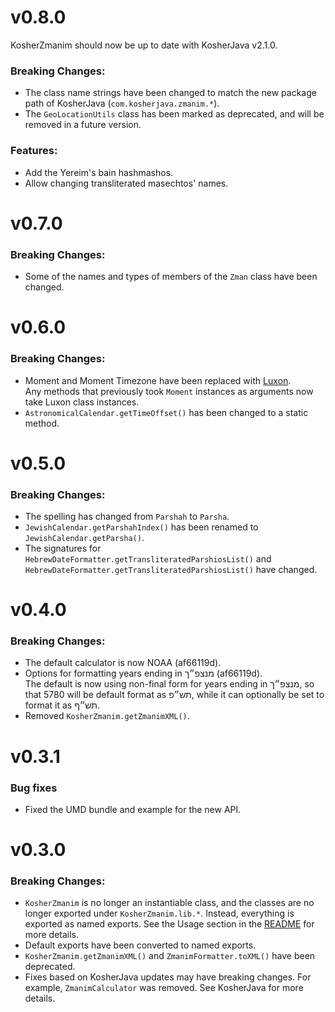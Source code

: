 # v0.8.0
KosherZmanim should now be up to date with KosherJava v2.1.0.
### Breaking Changes:
* The class name strings have been changed to match the new package path of KosherJava (`com.kosherjava.zmanim.*`).
* The `GeoLocationUtils` class has been marked as deprecated, and will be removed in a future version.
### Features:
* Add the Yereim's bain hashmashos.
* Allow changing transliterated masechtos' names.

# v0.7.0
### Breaking Changes:
* Some of the names and types of members of the `Zman` class have been changed.

# v0.6.0
### Breaking Changes:
* Moment and Moment Timezone have been replaced with [Luxon](https://moment.github.io/luxon/index.html).  
  Any methods that previously took `Moment` instances as arguments now take Luxon class instances.
* `AstronomicalCalendar.getTimeOffset()` has been changed to a static method.

# v0.5.0
### Breaking Changes:
* The spelling has changed from `Parshah` to `Parsha`.
* `JewishCalendar.getParshahIndex()` has been renamed to `JewishCalendar.getParsha()`.
* The signatures for `HebrewDateFormatter.getTransliteratedParshiosList()` and `HebrewDateFormatter.getTransliteratedParshiosList()` have changed.

# v0.4.0
### Breaking Changes:
* The default calculator is now NOAA (af66119d).
* Options for formatting years ending in מנצפ״ך (af66119d).  
The default is now using non-final form for years ending in מנצפ״ך,
so that 5780 will be default format as תש״פ, while it can optionally
be set to format it as תש״ף.
* Removed `KosherZmanim.getZmanimXML()`.

# v0.3.1
### Bug fixes
* Fixed the UMD bundle and example for the new API.

# v0.3.0
### Breaking Changes:
* `KosherZmanim` is no longer an instantiable class, and the classes are no longer exported under `KosherZmanim.lib.*`.
Instead, everything is exported as named exports. See the Usage section in the [README](./README.md) for more details.
* Default exports have been converted to named exports.
* `KosherZmanim.getZmanimXML()` and `ZmanimFormatter.toXML()` have been deprecated.
* Fixes based on KosherJava updates may have breaking changes. For example, `ZmanimCalculator` was removed. See KosherJava for more details.
